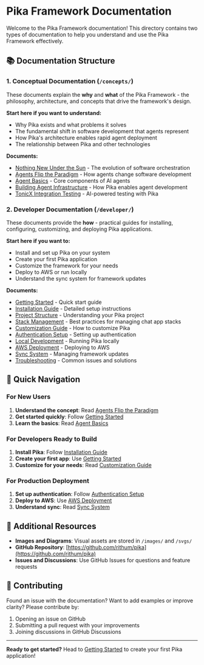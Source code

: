 # Pika Framework Documentation

Welcome to the Pika Framework documentation! This directory contains two types of documentation to help you understand and use the Pika Framework effectively.

## 📚 Documentation Structure

### 1. **Conceptual Documentation** (`/concepts/`)

These documents explain the **why** and **what** of the Pika Framework - the philosophy, architecture, and concepts that drive the framework's design.

**Start here if you want to understand:**

- Why Pika exists and what problems it solves
- The fundamental shift in software development that agents represent
- How Pika's architecture enables rapid agent deployment
- The relationship between Pika and other technologies

**Documents:**

- [Nothing New Under the Sun](./concepts/1.nothing-new-under-the-sun.md) - The evolution of software orchestration
- [Agents Flip the Paradigm](./concepts/2.agents-flip-the-paradigm.md) - How agents change software development
- [Agent Basics](./concepts/3.agent-basics.md) - Core components of AI agents
- [Building Agent Infrastructure](./concepts/4.agents-pika.md) - How Pika enables agent development
- [TonicX Integration Testing](./concepts/5.tonicx.md) - AI-powered testing with Pika

### 2. **Developer Documentation** (`/developer/`)

These documents provide the **how** - practical guides for installing, configuring, customizing, and deploying Pika applications.

**Start here if you want to:**

- Install and set up Pika on your system
- Create your first Pika application
- Customize the framework for your needs
- Deploy to AWS or run locally
- Understand the sync system for framework updates

**Documents:**

- [Getting Started](./developer/getting-started.md) - Quick start guide
- [Installation Guide](./developer/installation.md) - Detailed setup instructions
- [Project Structure](./developer/project-structure.md) - Understanding your Pika project
- [Stack Management](./developer/stack-management.md) - Best practices for managing chat app stacks
- [Customization Guide](./developer/customization.md) - How to customize Pika
- [Authentication Setup](./developer/authentication.md) - Setting up authentication
- [Local Development](./developer/local-development.md) - Running Pika locally
- [AWS Deployment](./developer/aws-deployment.md) - Deploying to AWS
- [Sync System](./developer/sync-system.md) - Managing framework updates
- [Troubleshooting](./developer/troubleshooting.md) - Common issues and solutions

## 🎯 Quick Navigation

### For New Users

1. **Understand the concept**: Read [Agents Flip the Paradigm](./concepts/2.agents-flip-the-paradigm.md)
2. **Get started quickly**: Follow [Getting Started](./developer/getting-started.md)
3. **Learn the basics**: Read [Agent Basics](./concepts/3.agent-basics.md)

### For Developers Ready to Build

1. **Install Pika**: Follow [Installation Guide](./developer/installation.md)
2. **Create your first app**: Use [Getting Started](./developer/getting-started.md)
3. **Customize for your needs**: Read [Customization Guide](./developer/customization.md)

### For Production Deployment

1. **Set up authentication**: Follow [Authentication Setup](./developer/authentication.md)
2. **Deploy to AWS**: Use [AWS Deployment](./developer/aws-deployment.md)
3. **Understand sync**: Read [Sync System](./developer/sync-system.md)

## 📖 Additional Resources

- **Images and Diagrams**: Visual assets are stored in `/images/` and `/svgs/`
- **GitHub Repository**: [https://github.com/rithum/pika](https://github.com/rithum/pika)
- **Issues and Discussions**: Use GitHub Issues for questions and feature requests

## 🤝 Contributing

Found an issue with the documentation? Want to add examples or improve clarity? Please contribute by:

1. Opening an issue on GitHub
2. Submitting a pull request with your improvements
3. Joining discussions in GitHub Discussions

---

**Ready to get started?** Head to [Getting Started](./developer/getting-started.md) to create your first Pika application!

